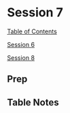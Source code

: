 # Session 7

[Table of Contents](../README.md)

[Session 6](session6.md)

[Session 8](session8.md)

## Prep



## Table Notes


